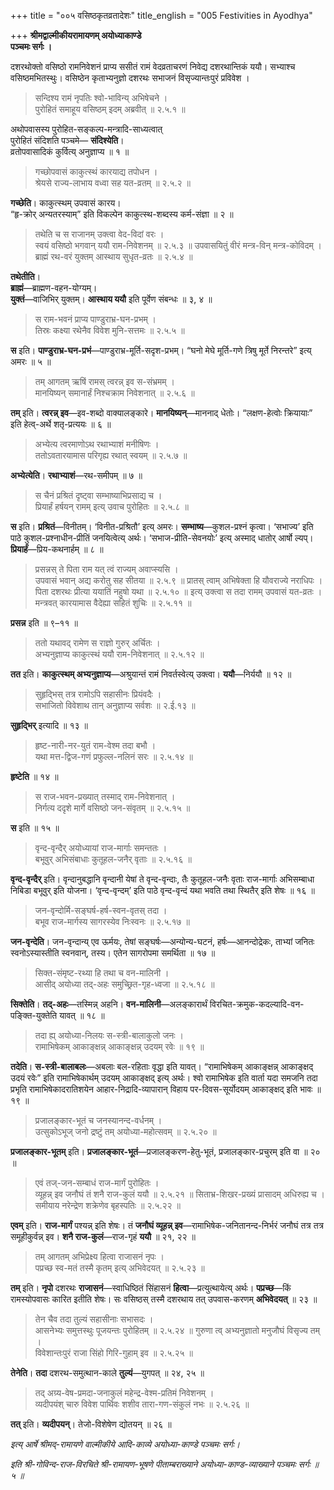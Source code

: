 +++
title = "००५ वसिष्ठकृतव्रतादेशः"
title_english = "005 Festivities in Ayodhya"

+++
**श्रीमद्वाल्मीकीयरामायणम् अयोध्याकाण्डे  
पञ्चमः सर्गः ।**

दशरथोक्तो वसिष्ठो रामनिवेशनं प्राप्य ससीतं रामं वेदव्रताचरणं निवेद्य दशरथान्तिकं ययौ। सभ्याश्च वसिष्ठमभितस्थुः। वसिष्ठेन कृताभ्यनुज्ञो दशरथः सभाजनं विसृज्यान्तःपुरं प्रविवेश ।

> सन्दिश्य रामं नृपतिः श्वो-भाविन्य् अभिषेचने ।  
> पुरोहितं समाहूय वसिष्ठम् इदम् अब्रवीत् ॥ २.५.१ ॥

अथोपवासस्य पुरोहित-सङ्कल्प-मन्त्रादि-साध्यत्वात्  
पुरोहितं संदिशति पञ्चमे— **संदिश्येति**।  
व्रतोपवासादिकं कुर्वित्य् अनुज्ञाप्य ॥ १ ॥

> गच्छोपवासं काकुत्स्थं कारयाद्य तपोधन ।  
> श्रेयसे राज्य-लाभाय वध्वा सह यत-व्रतम् ॥ २.५.२ ॥

**गच्छेति**। काकुत्स्थम् उपवासं कारय।  
“हृ-क्रोर् अन्यतरस्याम्” इति विकल्पेन काकुत्स्थ-शब्दस्य कर्म-संज्ञा ॥ २ ॥

> तथेति च स राजानम् उक्त्वा वेद-विदां वरः ।  
> स्वयं वसिष्ठो भगवान् ययौ राम-निवेशनम् ॥ २.५.३ ॥
> उपवासयितुं वीरं मन्त्र-विन् मन्त्र-कोविदम् ।  
> ब्राह्मं रथ-वरं युक्तम् आस्थाय सुधृत-व्रतः ॥ २.५.४ ॥

**तथेतीति**।  
**ब्राह्मं**—ब्राह्मण-वहन-योग्यम्।  
**युक्तं**—वाजिभिर् युक्तम्। **आस्थाय ययौ** इति पूर्वेण संबन्धः ॥ ३, ४ ॥

> स राम-भवनं प्राप्य पाण्डुराभ्र-घन-प्रभम् ।  
> तिस्रः कक्ष्या रथेनैव विवेश मुनि-सत्तमः ॥ २.५.५ ॥

**स** इति। **पाण्डुराभ्र-घन-प्रभं**—पाण्डुराभ्र-मूर्ति-सदृश-प्रभम्। “घनो मेघे मूर्ति-गणे त्रिषु मूर्ते निरन्तरे” इत्य् अमरः ॥ ५ ॥

> तम् आगतम् ऋषिं रामस् त्वरन्न् इव स-संभ्रमम् ।  
> मानयिष्यन् समानार्हं निश्चक्राम निवेशनात् ॥ २.५.६ ॥

**तम्** इति। **त्वरन्न् इव**—इव-शब्दो वाक्यालङ्कारे। **मानयिष्यन्**—माननाद् धेतोः। “लक्षण-हेत्वोः क्रियायाः” इति हेत्व्-अर्थे शतृ-प्रत्ययः ॥ ६ ॥

> अभ्येत्य त्वरमाणोऽथ रथाभ्याशं मनीषिणः ।  
> ततोऽवतारयामास परिगृह्य रथात् स्वयम् ॥ २.५.७ ॥

**अभ्येत्येति**। **रथाभ्याशं**—रथ-समीपम् ॥ ७ ॥

> स चैनं प्रश्रितं दृष्ट्वा सम्भाष्याभिप्रसाद्य च ।  
> प्रियार्हं हर्षयन् रामम् इत्य् उवाच पुरोहितः ॥ २.५.८ ॥

**स** इति। **प्रश्रितं**—विनीतम्। ‘विनीत-प्रश्रितौ’ इत्य् अमरः। **सम्भाष्य**—कुशल-प्रश्नं कृत्वा। ‘सभाज्य’ इति पाठे कुशल-प्रश्नाधीन-प्रीतिं जनयित्वेत्य् अर्थः। ‘सभाज-प्रीति-सेवनयोः’ इत्य् अस्माद् धातोर् आर्षो ल्यप्। **प्रियार्हं**—प्रिय-कथनार्हम् ॥ ८ ॥

> प्रसन्नस् ते पिता राम यत् त्वं राज्यम् अवाप्स्यसि ।  
> उपवासं भवान् अद्य करोतु सह सीतया ॥ २.५.९ ॥
> प्रातस् त्वाम् अभिषेक्ता हि यौवराज्ये नराधिपः ।  
> पिता दशरथः प्रीत्या ययातिं नहुषो यथा ॥ २.५.१० ॥
> इत्य् उक्त्वा स तदा रामम् उपवासं यत-व्रतः ।  
> मन्त्रवत् कारयामास वैदेह्या सहितं शुचिः ॥ २.५.११ ॥

**प्रसन्न** इति ॥ ९–११ ॥

> ततो यथावद् रामेण स राज्ञो गुरुर् अर्चितः ।  
> अभ्यनुज्ञाप्य काकुत्स्थं ययौ राम-निवेशनात् ॥ २.५.१२ ॥

**तत** इति। **काकुत्स्थम् अभ्यनुज्ञाप्य**—अश्रुयान्तं रामं निवर्तस्वेत्य् उक्त्वा। **ययौ**—निर्ययौ ॥ १२ ॥

> सुहृद्भिस् तत्र रामोऽपि सहासीनः प्रियंवदैः ।  
> सभाजितो विवेशाथ तान् अनुज्ञाप्य सर्वशः ॥ २.ई.१३ ॥

**सुहृद्भिर्** इत्यादि ॥ १३ ॥

> हृष्ट-नारी-नर-युतं राम-वेश्म तदा बभौ ।  
> यथा मत्त-द्विज-गणं प्रफुल्ल-नलिनं सरः ॥ २.५.१४ ॥

**हृष्टेति** ॥ १४ ॥

> स राज-भवन-प्रख्यात् तस्माद् राम-निवेशनात् ।  
> निर्गत्य ददृशे मार्गे वसिष्ठो जन-संवृतम् ॥ २.५.१५ ॥

**स** इति ॥ १५ ॥

> वृन्द-वृन्दैर् अयोध्यायां राज-मार्गाः समन्ततः ।  
> बभूवुर् अभिसंबाधाः कुतूहल-जनैर् वृताः ॥ २.५.१६ ॥

**वृन्द-वृन्दैर्** इति। वृन्दानुबद्धानि वृन्दानी येषां ते वृन्द-वृन्दाः, तैः कुतूहल-जनैः वृताः राज-मार्गाः अभिसम्बाधा निबिडा बभूवुर् इति योजना। ‘वृन्द-वृन्दम्’ इति पाठे वृन्द-वृन्दं यथा भवति तथा स्थितैर् इति शेषः ॥ १६ ॥

> जन-वृन्दोर्मि-सङ्घर्ष-हर्ष-स्वन-वृतस् तदा ।  
> बभूव राज-मार्गस्य सागरस्येव निःस्वनः ॥ २.५.१७ ॥

**जन-वृन्देति**। जन-वृन्दान्य् एव ऊर्मयः, तेषां सङ्घर्षः—अन्योन्य-घटनं, हर्षः—आनन्दोद्रेकः, ताभ्यां जनितः स्वनोऽस्यास्तीति स्वनवान्, तस्य। एतेन सागरोपमा समर्थिता ॥ १७ ॥

> सिक्त-संमृष्ट-रथ्या हि तथा च वन-मालिनी ।  
> आसीद् अयोध्या तद्-अहः समुच्छ्रित-गृह-ध्वजा ॥ २.५.१८ ॥

**सिक्तेति**। **तद्-अहः**—तस्मिन्न् अहनि। **वन-मालिनी**—अलङ्कारार्थं विरचित-क्रमुक-कदल्यादि-वन-पङ्क्ति-युक्तेति यावत् ॥ १८ ॥

> तदा ह्य् अयोध्या-निलयः स-स्त्री-बालाकुलो जनः ।  
> रामाभिषेकम् आकाङ्क्षन्न् आकाङ्क्षन्न् उदयम् रवेः ॥ १९ ॥

**तदेति**। **स-स्त्री-बालाबलः**—अबलाः बल-रहिताः वृद्धा इति यावत्। “रामाभिषेकम् आकाङ्क्षन्न् आकाङ्क्षद् उदयं रवेः” इति रामाभिषेकार्थम् उदयम् आकाङ्क्षद् इत्य् अर्थः। श्वो रामाभिषेक इति वार्ता यदा समजनि तदा प्रभृति रामाभिषेकादरातिशयेन आहार-निद्रादि-व्यापारान् विहाय पर-दिवस-सूर्योदयम् आकाङ्क्षद् इति भावः ॥ १९ ॥

> प्रजालङ्कार-भूतं च जनस्यानन्द-वर्धनम् ।  
> उत्सुकोऽभूज् जनो द्रष्टुं तम् अयोध्या-महोत्सवम् ॥ २.५.२० ॥

**प्रजालङ्कार-भूतम्** इति। **प्रजालङ्कार-भूतं**—प्रजालङ्करण-हेतु-भूतं, प्रजालङ्कार-प्रचुरम् इति वा ॥ २० ॥

> एवं तज्-जन-सम्बाधं राज-मार्गं पुरोहितः ।  
> व्यूहन्न् इव जनौघं तं शनै राज-कुलं ययौ ॥ २.५.२१ ॥
> सिताभ्र-शिखर-प्रख्यं प्रासादम् अधिरुह्य च ।  
> समीयाय नरेन्द्रेण शक्रेणेव बृहस्पतिः ॥ २.५.२२ ॥

**एवम्** इति। **राज-मार्गं** पश्यन्न् इति शेषः। तं **जनौघं व्यूहन्न् इव**—रामाभिषेक-जनितानन्द-निर्भरं जनौघं तत्र तत्र समूहीकुर्वन्न् इव। **शनै राज-कुलं**—राज-गृहं **ययौ** ॥ २१, २२ ॥

> तम् आगतम् अभिप्रेक्ष्य हित्वा राजासनं नृपः ।  
> पप्रच्छ स्व-मतं तस्मै कृतम् इत्य् अभिवेदयत् ॥ २.५.२३ ॥

**तम्** इति। **नृपो** दशरथः **राजासनं**—स्वाधिष्ठितं सिंहासनं **हित्वा**—प्रत्युत्थायेत्य् अर्थः। **पप्रच्छ**—किं रामस्योपवासः कारित इतीति शेषः। सः वसिष्ठस् तस्मै दशरथाय तत् उपवास-करणम् **अभिवेदयत्** ॥ २३ ॥

> तेन चैव तदा तुल्यं सहासीनाः सभासदः ।  
> आसनेभ्यः समुत्तस्थुः पूजयन्तः पुरोहितम् ॥ २.५.२४ ॥
> गुरुणा त्व् अभ्यनुज्ञातो मनुजौघं विसृज्य तम् ।  
> विवेशान्तःपुरं राजा सिंहो गिरि-गुहाम् इव ॥ २.५.२५ ॥

**तेनेति**। **तदा** दशरथ-समुत्थान-काले **तुल्यं**—युगपत् ॥ २४, २५ ॥

> तद् अग्र्य-वेष-प्रमदा-जनाकुलं महेन्द्र-वेश्म-प्रतिमं निवेशनम् ।  
> व्यदीपयंश् चारु विवेश पार्थिवः शशीव तारा-गण-संकुलं नभः ॥ २.५.२६ ॥

**तत्** इति। **व्यदीपयन्**। तेजो-विशेषेण द्योतयन् ॥ २६ ॥

*इत्य् आर्षे श्रीमद्-रामायणे वाल्मीकीये आदि-काव्ये अयोध्या-काण्डे पञ्चमः सर्गः।*

*इति श्री-गोविन्द-राज-विरचिते श्री-रामायण-भूषणे पीताम्बराख्याने अयोध्या-काण्ड-व्याख्याने पञ्चमः सर्गः ॥ ५ ॥*